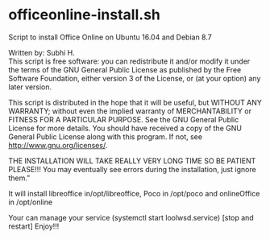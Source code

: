# officeonline-install.sh
Script to install Office Online on Ubuntu 16.04 and Debian 8.7 


Written by: Subhi H.<br>
This script is free software: you can redistribute it and/or modify it under the terms of the GNU General Public License as published by the Free Software Foundation, either version 3 of the License, or (at your option) any later version.

This script is distributed in the hope that it will be useful, but WITHOUT ANY WARRANTY; without even the implied warranty of MERCHANTABILITY or FITNESS FOR A PARTICULAR PURPOSE. See the GNU General Public License for more details.
You should have received a copy of the GNU General Public License along with this program. If not, see http://www.gnu.org/licenses/.

THE INSTALLATION WILL TAKE REALLY VERY LONG TIME SO BE PATIENT PLEASE!!! You may eventually see errors during the installation, just ignore them."

It will install libreoffice in/opt/libreoffice, Poco in /opt/poco and onlineOffice in /opt/online

Your can manage your service (systemctl start loolwsd.service) [stop and restart]
Enjoy!!!

